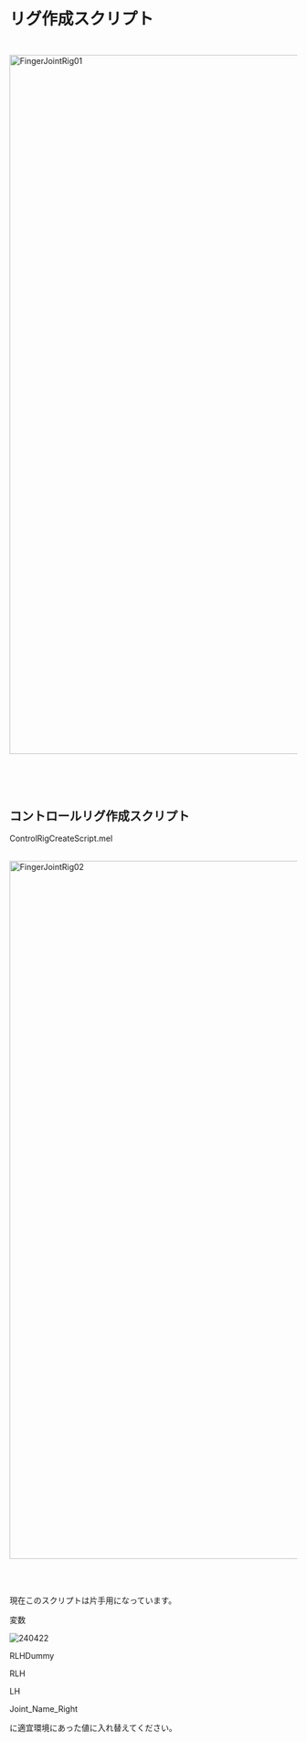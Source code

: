 <h1><p><br>リグ作成スクリプト</p></h1></br>

<img width="1224" alt="FingerJointRig01" src="https://github.com/KWneko/RiggingAssist/assets/164093711/3ad2d71e-5ab9-4ef2-89f2-ab344cabcbd9">
<p><br>
  </p></br>
<h2>コントロールリグ作成スクリプト</h2>

ControlRigCreateScript.mel
<p><br><img width="1222" alt="FingerJointRig02" src="https://github.com/KWneko/RiggingAssist/assets/164093711/742cde2b-2b64-4aea-90b7-2bb2d23e7317"></p></br>
<p><br>
現在このスクリプトは片手用になっています。

変数

![240422](https://github.com/KWneko/RiggingAssist/assets/164093711/5159bc2d-a620-49f8-a862-b860796d3632)


RLHDummy

RLH

LH

Joint_Name_Right

に適宜環境にあった値に入れ替えてください。




  </p></br>

<p><br>
  </p></br>
